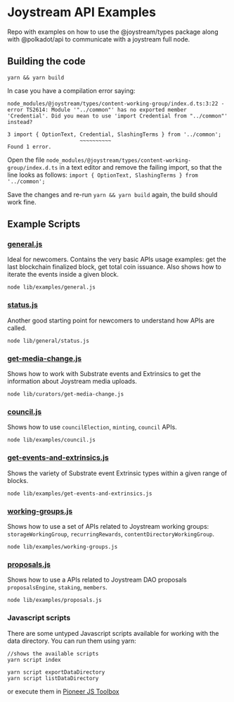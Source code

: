 # Joystream API Examples

Repo with examples on how to use the @joystream/types package along with @polkadot/api to communicate with a joystream full node.


## Building the code

```
yarn && yarn build
```

In case you have a compilation error saying:

```
node_modules/@joystream/types/content-working-group/index.d.ts:3:22 - error TS2614: Module '"../common"' has no exported member 'Credential'. Did you mean to use 'import Credential from "../common"' instead?

3 import { OptionText, Credential, SlashingTerms } from '../common';
                       ~~~~~~~~~~
Found 1 error.
```

Open the file ```node_modules/@joystream/types/content-working-group/index.d.ts``` in a text editor and remove the failing import, so that the line looks as follows: ``` import { OptionText, SlashingTerms } from '../common'; ```

Save the changes and re-run ```yarn && yarn build``` again, the build should work fine. 


## Example Scripts

### [general.js](src/examples/general.ts)

Ideal for newcomers. Contains the very basic APIs usage examples: get the last blockchain finalized block, get total coin issuance. 
Also shows how to iterate the events inside a given block.

```
node lib/examples/general.js
```

### [status.js](src/general/status.ts)

Another good starting point for newcomers to understand how APIs are called.

```
node lib/general/status.js
```

### [get-media-change.js](src/curators/get-media-change.ts)

Shows how to work with Substrate events and Extrinsics to get the information about Joystream media uploads. 

```
node lib/curators/get-media-change.js
```

### [council.js](src/examples/council.ts)

Shows how to use ```councilElection```, ```minting```, ```council``` APIs. 

```
node lib/examples/council.js
```

### [get-events-and-extrinsics.js](src/examples/get-events-and-extrinsics.ts)

Shows the variety of Substrate event Extrinsic types within a given range of blocks. 

```
node lib/examples/get-events-and-extrinsics.js
```

### [working-groups.js](src/examples/working-groups.ts)

Shows how to use a set of APIs related to Joystream working groups: ```storageWorkingGroup```, ```recurringRewards```, ```contentDirectoryWorkingGroup```. 

```
node lib/examples/working-groups.js
```

### [proposals.js](src/examples/proposals.ts)

Shows how to use a APIs related to Joystream DAO proposals ```proposalsEngine```, ```staking```, ```members```. 

```
node lib/examples/proposals.js
```

### Javascript scripts

There are some untyped Javascript scripts available for working with the data directory. You can run them using yarn: 

```
//shows the available scripts
yarn script index

yarn script exportDataDirectory
yarn script listDataDirectory

```

or execute them in [Pioneer JS Toolbox](https://testnet.joystream.org/#/js) 